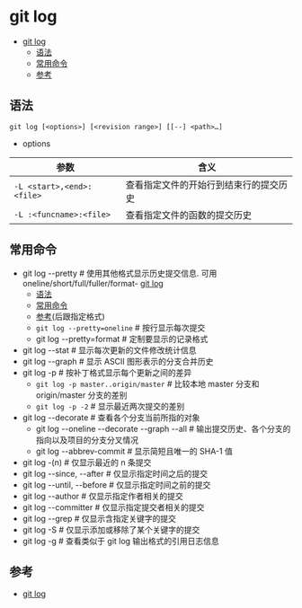 # git log

- [git log](#git-log)
  - [语法](#%E8%AF%AD%E6%B3%95)
  - [常用命令](#%E5%B8%B8%E7%94%A8%E5%91%BD%E4%BB%A4)
  - [参考](#%E5%8F%82%E8%80%83)

## 语法

`git log [<options>] [<revision range>] [[--] <path>…​]`

- options

| 参数 | 含义 |
| --- | --- |
| `-L <start>,<end>:<file>` | 查看指定文件的开始行到结束行的提交历史 |
| `-L :<funcname>:<file>` | 查看指定文件的函数的提交历史 |

## 常用命令

- git log --pretty              # 使用其他格式显示历史提交信息. 可用 oneline/short/full/fuller/format- [git log](#git-log)
  - [语法](#%E8%AF%AD%E6%B3%95)
  - [常用命令](#%E5%B8%B8%E7%94%A8%E5%91%BD%E4%BB%A4)
  - [参考](#%E5%8F%82%E8%80%83)(后跟指定格式)
  - `git log --pretty=oneline`  # 按行显示每次提交
  - git log --pretty=format     # 定制要显示的记录格式
- git log --stat                # 显示每次更新的文件修改统计信息
- git log --graph               # 显示 ASCII 图形表示的分支合并历史
- git log -p                    # 按补丁格式显示每个更新之间的差异
  - `git log -p master..origin/master`          # 比较本地 master 分支和 origin/master 分支的差别
  - `git log -p -2`             # 显示最近两次提交的差别
- git log --decorate            # 查看各个分支当前所指的对象
  - git log --oneline --decorate --graph --all  # 输出提交历史、各个分支的指向以及项目的分支分叉情况
  - git log --abbrev-commit     # 显示简短且唯一的 SHA-1 值
- git log -(n)                  # 仅显示最近的 n 条提交
- git log --since, --after      # 仅显示指定时间之后的提交
- git log --until, --before     # 仅显示指定时间之前的提交
- git log --author              # 仅显示指定作者相关的提交
- git log --committer           # 仅显示指定提交者相关的提交
- git log --grep                # 仅显示含指定关键字的提交
- git log -S                    # 仅显示添加或移除了某个关键字的提交
- git log -g                    # 查看类似于 git log 输出格式的引用日志信息

## 参考

- [git log](https://www.git-scm.com/docs/git-log)